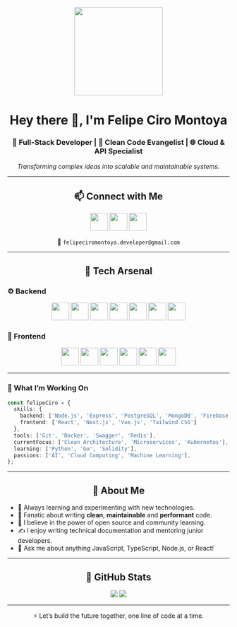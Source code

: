 <p align="center">
  <img src="https://i.postimg.cc/ydkR2sLS/imagen.png" height="200" />
</p>

<h1 align="center">Hey there 👋, I'm Felipe Ciro Montoya</h1>
<h3 align="center">🚀 Full-Stack Developer | 🧠 Clean Code Evangelist | 🌐 Cloud & API Specialist</h3>

<p align="center">
  <em>Transforming complex ideas into scalable and maintainable systems.</em>
</p>

---

<h2 align="center">📫 Connect with Me</h2>

<p align="center">
  <a href="https://www.linkedin.com/in/felipe-ciro-montoya/"><img src="https://www.vectorlogo.zone/logos/linkedin/linkedin-icon.svg" height="40" /></a>
  <a href="https://api.whatsapp.com/send/?phone=573148814074&text=Hola,%20Felipe"><img src="https://www.vectorlogo.zone/logos/whatsapp/whatsapp-tile.svg" height="40" /></a>
  <a href="mailto:felipeciromontoya.developer@gmail.com"><img src="https://www.vectorlogo.zone/logos/gmail/gmail-icon.svg" height="40" /></a>
</p>

<p align="center">📧 <code>felipeciromontoya.developer@gmail.com</code></p>

---

<h2 align="center">🧠 Tech Arsenal</h2>

### ⚙️ Backend
<p align="center">
  <img src="https://profilinator.rishav.dev/skills-assets/javascript-original.svg" height="40" />
  <img src="https://profilinator.rishav.dev/skills-assets/typescript-original.svg" height="40" />
  <img src="https://profilinator.rishav.dev/skills-assets/nodejs-original-wordmark.svg" height="40" />
  <img src="https://profilinator.rishav.dev/skills-assets/express-original-wordmark.svg" height="40" />
  <img src="https://profilinator.rishav.dev/skills-assets/postgresql-original-wordmark.svg" height="40" />
  <img src="https://profilinator.rishav.dev/skills-assets/mongodb-original-wordmark.svg" height="40" />
  <img src="https://profilinator.rishav.dev/skills-assets/firebase.png" height="40" />
</p>

### 🎨 Frontend
<p align="center">
  <img src="https://profilinator.rishav.dev/skills-assets/react-original-wordmark.svg" height="40" />
  <img src="https://profilinator.rishav.dev/skills-assets/nextjs.png" height="40" />
  <img src="https://profilinator.rishav.dev/skills-assets/vuejs-original-wordmark.svg" height="40" />
  <img src="https://profilinator.rishav.dev/skills-assets/tailwindcss.svg" height="40" />
  <img src="https://profilinator.rishav.dev/skills-assets/css3-original-wordmark.svg" height="40" />
  <img src="https://profilinator.rishav.dev/skills-assets/html5-original-wordmark.svg" height="40" />
</p>

---

### 🧩 What I’m Working On

```ts
const felipeCiro = {
  skills: {
    backend: ['Node.js', 'Express', 'PostgreSQL', 'MongoDB', 'Firebase'],
    frontend: ['React', 'Next.js', 'Vue.js', 'Tailwind CSS']
  },
  tools: ['Git', 'Docker', 'Swagger', 'Redis'],
  currentFocus: ['Clean Architecture', 'Microservices', 'Kubernetes'],
  learning: ['Python', 'Go', 'Solidity'],
  passions: ['AI', 'Cloud Computing', 'Machine Learning'],
};
```

---

<h2 align="center">🧔 About Me</h2>

- 🌱 Always learning and experimenting with new technologies.
- 🧹 Fanatic about writing **clean**, **maintainable** and **performant** code.
- 🧭 I believe in the power of open source and community learning.
- ✍️ I enjoy writing technical documentation and mentoring junior developers.
- 💬 Ask me about anything JavaScript, TypeScript, Node.js, or React!

---

<h2 align="center">🚀 GitHub Stats</h2>

<p align="center">
  <img src="https://github-readme-stats.vercel.app/api?username=felipeciromontoya&show_icons=true&theme=radical&hide_title=true" />
  <img src="https://github-readme-streak-stats.herokuapp.com?user=felipeciromontoya&theme=radical" />
</p>

---

<p align="center">⚡ Let’s build the future together, one line of code at a time.</p>
